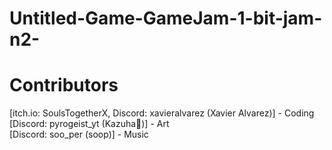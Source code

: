 # Untitled-Game-GameJam-1-bit-jam-n2-
  
# Contributors
[itch.io: SoulsTogetherX, Discord: xavieralvarez (Xavier Alvarez)]     - Coding  
[Discord: pyrogeist_yt (Kazuha🍁)]                                     - Art  
[Discord: soo_per (soop)]                                              - Music  
